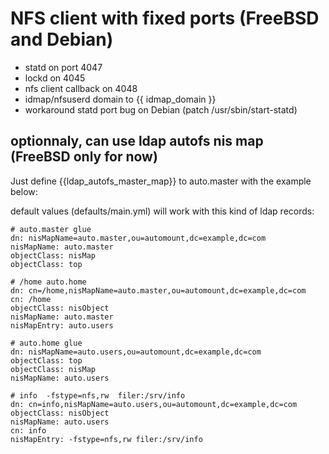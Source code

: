 # NFS client with fixed ports (FreeBSD and Debian)

  * statd on port 4047
  * lockd on 4045
  * nfs client callback on 4048
  * idmap/nfsuserd domain to {{ idmap_domain }}
  * workaround statd port bug on Debian (patch /usr/sbin/start-statd)

## optionnaly, can use ldap autofs nis map (FreeBSD only for now)

Just define {{ldap_autofs_master_map}} to auto.master with the example below:

default values (defaults/main.yml) will work 
with this kind of ldap records:

```
# auto.master glue
dn: nisMapName=auto.master,ou=automount,dc=example,dc=com
nisMapName: auto.master
objectClass: nisMap
objectClass: top

# /home	auto.home
dn: cn=/home,nisMapName=auto.master,ou=automount,dc=example,dc=com
cn: /home
objectClass: nisObject
nisMapName: auto.master
nisMapEntry: auto.users

# auto.home glue
dn: nisMapName=auto.users,ou=automount,dc=example,dc=com
objectClass: top
objectClass: nisMap
nisMapName: auto.users

# info	-fstype=nfs,rw	filer:/srv/info
dn: cn=info,nisMapName=auto.users,ou=automount,dc=example,dc=com
objectClass: nisObject
nisMapName: auto.users
cn: info
nisMapEntry: -fstype=nfs,rw filer:/srv/info
```

